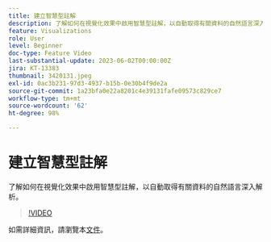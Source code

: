```yaml
---
title: 建立智慧型註解
description: 了解如何在視覺化效果中啟用智慧型註解，以自動取得有關資料的自然語言深入解析。
feature: Visualizations
role: User
level: Beginner
doc-type: Feature Video
last-substantial-update: 2023-06-02T00:00:00Z
jira: KT-13383
thumbnail: 3420131.jpeg
exl-id: 0ac3b231-97d3-4937-b15b-0e30b4f9de2a
source-git-commit: 1a23bfa0e22a8201c4e39131fafe09573c829ce7
workflow-type: tm+mt
source-wordcount: '62'
ht-degree: 98%

---
```


# 建立智慧型註解

了解如何在視覺化效果中啟用智慧型註解，以自動取得有關資料的自然語言深入解析。

>[!VIDEO](https://video.tv.adobe.com/v/3420131/?learn=on)

如需詳細資訊，請瀏覽本[文件](https://experienceleague.adobe.com/docs/analytics-platform/using/cja-workspace/visualizations/intelligent-captions.html?lang=zh-Hant)。
